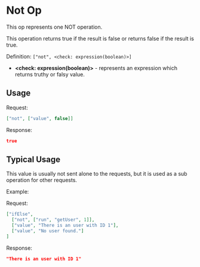 # Not Op

This op represents one NOT operation.

This operation returns true if the result is false or returns false if the result is true.

Definition: `["not", <check: expression(boolean)>]`

* __&lt;check: expression(boolean)&gt;__ - represents an expression which returns truthy or falsy value.

## Usage


Request:
```json
["not", ["value", false]]
```


Response:
```json
true
```


## Typical Usage

This value is usually not sent alone to the requests, but it is used as a sub operation for other requests.

Example:

Request:
```json
["ifElse", 
  ["not", ["run", "getUser", 1]], 
  ["value", "There is an user with ID 1"], 
  ["value", "No user found."] 
]
```

Response:
```json
"There is an user with ID 1"
```
